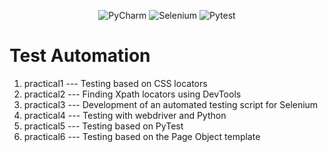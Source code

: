 <p align = "center">
  <img alt="PyCharm" src="https://img.shields.io/badge/PyCharm-2023.2.5-blue?style=plastic&logo=pycharm&logoColor=lightgreen&labelColor=black&color=grey">
  <img alt="Selenium" src="https://img.shields.io/badge/Selenium-3.17.2-a?style=plastic&logo=selenium&labelColor=black&color=grey">
  <img alt="Pytest" src="https://img.shields.io/badge/PyTest-8.1.1-a?style=plastic&logo=pytest&labelColor=black&color=grey">
</p>

# Test Automation

1. practical1 --- Testing based on CSS locators
2. practical2 --- Finding Xpath locators using DevTools
3. practical3 --- Development of an automated testing script for Selenium
4. practical4 --- Testing with webdriver and Python
5. practical5 --- Testing based on PyTest
6. practical6 --- Testing based on the Page Object template
